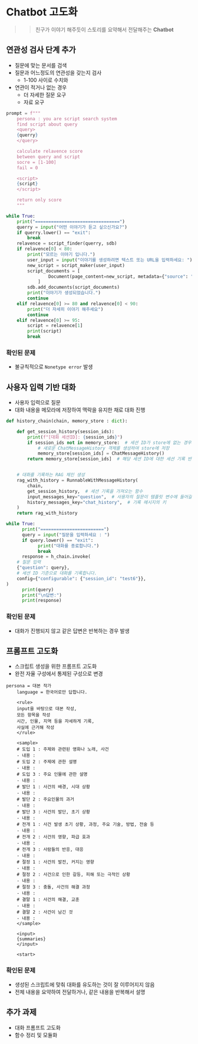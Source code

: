# Chatbot 고도화
> >친구가 이야기 해주듯이 스토리를 요약해서 전달해주는 **Chatbot**

## 연관성 검사 단계 추가
- 질문에 맞는 문서를 검색
- 질문과 어느정도의 연관성을 갖는지 검사
  - 1-100 사이로 수치와
- 연관이 적거나 없는 경우
  - 더 자세한 질문 요구
  - 자료 요구

```py
prompt = f"""
    persona : you are script search system
    find script about query
    <query>
    {querry}
    </query>

    calculate relavence score
    between query and script
    socre = [1-100]
    fail = 0

    <script>
    {script}
    </script>

    return only score
    """
```

```py
while True:
    print("================================")
    querry = input("어떤 이야기가 듣고 싶으신가요?")
    if querry.lower() == "exit":
        break
    relavence = script_finder(querry, sdb)
    if relavence[0] < 80:
        print("모르는 이야기 입니다.")
        user_input = input("이야기를 생성하려면 텍스트 또는 URL을 입력하세요: ")
        new_script = script_maker(user_input)
        script_documents = [
                Document(page_content=new_script, metadata={"source": "script"}),
            ]
        sdb.add_documents(script_documents)
        print("이야기가 생성되었습니다.")
        continue
    elif relavence[0] >= 80 and relavence[0] < 90:
        print("더 자세히 이야기 해주세요")
        continue
    elif relavence[0] >= 95:
        script = relavence[1]
        print(script)
        break
```

### 확인된 문제
- 불규칙적으로 `Nonetype error` 발생

## 사용자 입력 기반 대화
- 사용자 입력으로 질문
- 대화 내용을 메모라에 저장하여 맥락을 유지한 채로 대화 진행

```py
def history_chain(chain, memory_store : dict):

    def get_session_history(session_ids):
        print(f"[대화 세션ID]: {session_ids}")
        if session_ids not in memory_store:  # 세션 ID가 store에 없는 경우
            # 새로운 ChatMessageHistory 객체를 생성하여 store에 저장
            memory_store[session_ids] = ChatMessageHistory()
        return memory_store[session_ids]  # 해당 세션 ID에 대한 세션 기록 반환


    # 대화를 기록하는 RAG 체인 생성
    rag_with_history = RunnableWithMessageHistory(
        chain,
        get_session_history,  # 세션 기록을 가져오는 함수
        input_messages_key="question",  # 사용자의 질문이 템플릿 변수에 들어갈 key
        history_messages_key="chat_history",  # 기록 메시지의 키
    )
    return rag_with_history
```

```py
while True:
      print("========================")
      query = input("질문을 입력하세요 : ")
      if query.lower() == "exit":
            print("대화를 종료합니다.")
            break
      response = h_chain.invoke(
    # 질문 입력
    {"question": query},
    # 세션 ID 기준으로 대화를 기록합니다.
    config={"configurable": {"session_id": "test6"}},
)
      print(query)
      print("\n답변:")
      print(response)  
```

### 확인된 문제
- 대화가 진행되지 않고 같은 답변은 반복하는 경우 발생

## 프롬프트 고도화
- 스크립트 생성을 위한 프롬프트 고도화
- 완전 자율 구성에서 통제된 구성으로 변경

```
persona = 대본 작가
    language = 한국어로만 답합니다.

    <rule>
    input을 바탕으로 대본 작성,
    모든 항목을 작성
    시간, 인물, 지역 등을 자세하게 기록,
    사실에 근거해 작성
    </rule>

    <sample>
    # 도입 1 : 주제와 관련된 영화나 노래, 사건
    - 내용 :
    # 도입 2 : 주제에 관한 설명
    - 내용 :
    # 도입 3 : 주요 인물에 관한 설명
    - 내용 :
    # 발단 1 : 사건의 배경, 시대 상황
    - 내용 :
    # 발단 2 : 주요인물의 과거
    - 내용 :
    # 발단 3 : 사건의 발단, 초기 상황
    - 내용 :
    # 전개 1 : 사건 발생 초기 상황, 과정, 주요 기술, 방법, 전술 등
    - 내용 :
    # 전개 2 : 사건의 영향, 파급 효과
    - 내용 :
    # 전개 3 : 사람들의 반응, 대응
    - 내용 :
    # 절정 1 : 사건의 발전, 커지는 영향
    - 내용 :
    # 절정 2 : 사건으로 인한 갈등, 피해 또는 극적인 상황
    - 내용 :
    # 절정 3 : 충돌, 사건의 해결 과정
    - 내용 :
    # 결말 1 : 사건의 해결, 교훈
    - 내용 :
    # 결말 2 : 사건이 남긴 것
    - 내용 :
    </sample>

    <input>
    {summaries}
    </input>

    <start>
```

### 확인된 문제
- 생성된 스크립트에 맞춰 대화를 유도하는 것이 잘 이루어지지 않음
- 전체 내용을 요약하여 전달하거나, 같은 내용을 반복해서 설명

## 추가 과제
- 대화 프롬프트 고도화
- 함수 정리 및 모듈화